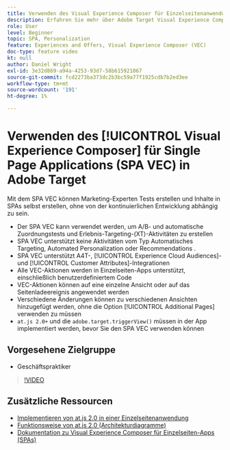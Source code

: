 ```yaml
---
title: Verwenden des Visual Experience Composer für Einzelseitenanwendungen (SPA VEC)
description: Erfahren Sie mehr über Adobe Target Visual Experience Composer für Einzelseitenanwendungen (SPA VEC). Erfahren Sie, wie Sie Aktivitäten mit dem SPA VEC erstellen.
role: User
level: Beginner
topic: SPA, Personalization
feature: Experiences and Offers, Visual Experience Composer (VEC)
doc-type: feature video
kt: null
author: Daniel Wright
exl-id: 3e32d869-a94a-4253-93d7-58b615921067
source-git-commit: fcd2273ba373dc2b3bc59a77f1925cdb7b2ed3ee
workflow-type: tm+mt
source-wordcount: '191'
ht-degree: 1%

---
```


# Verwenden des [!UICONTROL Visual Experience Composer] für Single Page Applications (SPA VEC) in Adobe Target

Mit dem SPA VEC können Marketing-Experten Tests erstellen und Inhalte in SPAs selbst erstellen, ohne von der kontinuierlichen Entwicklung abhängig zu sein.

* Der SPA VEC kann verwendet werden, um A/B- und automatische Zuordnungstests und Erlebnis-Targeting-(XT)-Aktivitäten zu erstellen
* SPA VEC unterstützt keine Aktivitäten vom Typ Automatisches Targeting, Automated Personalization oder Recommendations .
* SPA VEC unterstützt A4T-, [!UICONTROL Experience Cloud Audiences]- und [!UICONTROL Customer Attributes]-Integrationen
* Alle VEC-Aktionen werden in Einzelseiten-Apps unterstützt, einschließlich benutzerdefiniertem Code
* VEC-Aktionen können auf eine einzelne Ansicht oder auf das Seitenladeereignis angewendet werden
* Verschiedene Änderungen können zu verschiedenen Ansichten hinzugefügt werden, ohne die Option [!UICONTROL Additional Pages] verwenden zu müssen
* `at.js 2.0+` und die `adobe.target.triggerView()` müssen in der App implementiert werden, bevor Sie den SPA VEC verwenden können

## Vorgesehene Zielgruppe

* Geschäftspraktiker

>[!VIDEO](https://video.tv.adobe.com/v/34777?quality=12&captions=ger)


## Zusätzliche Ressourcen

* [Implementieren von at.js 2.0 in einer Einzelseitenanwendung](../implementation/implement-atjs-20-in-a-single-page-application.md)
* [Funktionsweise von at.js 2.0 (Architekturdiagramme)](../implementation/understanding-how-atjs-20-works.md)
* [Dokumentation zu Visual Experience Composer für Einzelseiten-Apps (SPAs)](https://experienceleague.adobe.com/docs/target/using/experiences/spa-visual-experience-composer.html?lang=de)
